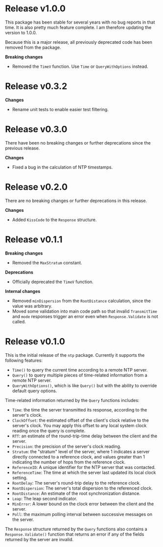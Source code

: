 Release v1.0.0
==============

This package has been stable for several years with no bug reports in that
time. It is also pretty much feature complete. I am therefore updating the
version to 1.0.0.

Because this is a major release, all previously deprecated code has been
removed from the package.

**Breaking changes**

* Removed the `TimeV` function. Use `Time` or `QueryWithOptions` instead.

Release v0.3.2
==============

**Changes**

* Rename unit tests to enable easier test filtering.

Release v0.3.0
==============

There have been no breaking changes or further deprecations since the
previous release.

**Changes**

* Fixed a bug in the calculation of NTP timestamps.

Release v0.2.0
==============

There are no breaking changes or further deprecations in this release.

**Changes**

* Added `KissCode` to the `Response` structure.


Release v0.1.1
==============

**Breaking changes**

* Removed the `MaxStratum` constant.

**Deprecations**

* Officially deprecated the `TimeV` function.

**Internal changes**

* Removed `minDispersion` from the `RootDistance` calculation, since the value
  was arbitrary.
* Moved some validation into main code path so that invalid `TransmitTime` and
  `mode` responses trigger an error even when `Response.Validate` is not
  called.


Release v0.1.0
==============

This is the initial release of the `ntp` package.  Currently it supports the following features:
* `Time()` to query the current time according to a remote NTP server.
* `Query()` to query multiple pieces of time-related information from a remote NTP server.
* `QueryWithOptions()`, which is like `Query()` but with the ability to override default query options.

Time-related information returned by the `Query` functions includes:
* `Time`: the time the server transmitted its response, according to the server's clock.
* `ClockOffset`: the estimated offset of the client's clock relative to the server's clock. You may apply this offset to any local system clock reading once the query is complete.
* `RTT`: an estimate of the round-trip-time delay between the client and the server.
* `Precision`: the precision of the server's clock reading.
* `Stratum`: the "stratum" level of the server, where 1 indicates a server directly connected to a reference clock, and values greater than 1 indicating the number of hops from the reference clock.
* `ReferenceID`: A unique identifier for the NTP server that was contacted.
* `ReferenceTime`: The time at which the server last updated its local clock setting.
* `RootDelay`: The server's round-trip delay to the reference clock.
* `RootDispersion`: The server's total dispersion to the referenced clock.
* `RootDistance`: An estimate of the root synchronization distance.
* `Leap`: The leap second indicator.
* `MinError`: A lower bound on the clock error between the client and the server.
* `Poll`: the maximum polling interval between successive messages on the server.

The `Response` structure returned by the `Query` functions also contains a `Response.Validate()` function that returns an error if any of the fields returned by the server are invalid.
